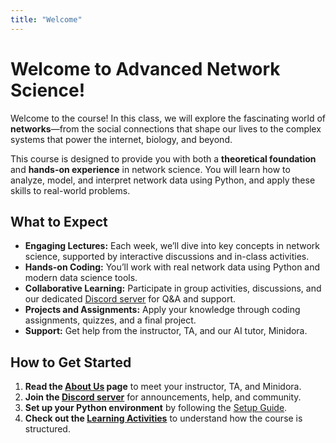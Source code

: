 ```yaml
---
title: "Welcome"
---
```


# Welcome to Advanced Network Science!

Welcome to the course! In this class, we will explore the fascinating world of **networks**—from the social connections that shape our lives to the complex systems that power the internet, biology, and beyond.

This course is designed to provide you with both a **theoretical foundation** and **hands-on experience** in network science. You will learn how to analyze, model, and interpret network data using Python, and apply these skills to real-world problems.

## What to Expect

- **Engaging Lectures:** Each week, we’ll dive into key concepts in network science, supported by interactive discussions and in-class activities.
- **Hands-on Coding:** You’ll work with real network data using Python and modern data science tools.
- **Collaborative Learning:** Participate in group activities, discussions, and our dedicated [Discord server](discord.md) for Q&A and support.
- **Projects and Assignments:** Apply your knowledge through coding assignments, quizzes, and a final project.
- **Support:** Get help from the instructor, TA, and our AI tutor, Minidora.

## How to Get Started

1. **Read the [About Us](about.md) page** to meet your instructor, TA, and Minidora.
2. **Join the [Discord server](discord.md)** for announcements, help, and community.
3. **Set up your Python environment** by following the [Setup Guide](setup.qmd).
4. **Check out the [Learning Activities](activities.md)** to understand how the course is structured.